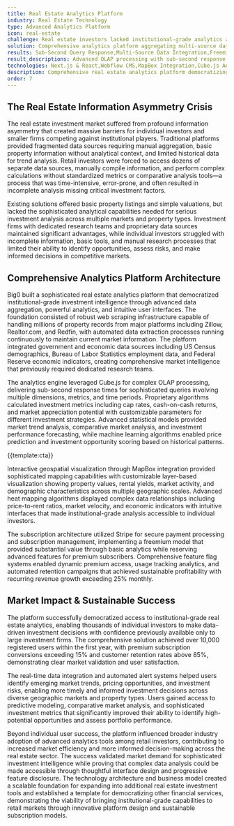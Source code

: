 ```yaml
---
title: Real Estate Analytics Platform
industry: Real Estate Technology
type: Advanced Analytics Platform
icon: real-estate
challenge: Real estate investors lacked institutional-grade analytics and comprehensive market data, relying on fragmented sources that limited informed investment decisions.
solution: Comprehensive analytics platform aggregating multi-source data with advanced OLAP analytics, geospatial visualization, and subscription-based premium features.
results: Sub-Second Query Response,Multi-Source Data Integration,Freemium Subscription Model,Institutional-Grade Analytics Access
result_descriptions: Advanced OLAP processing with sub-second response times,Data aggregation from dozens of sources including MLS and government databases,Successful monetization through tiered subscription model,Democratized access to sophisticated analytics previously limited to large firms
technologies: Next.js & React,Webflow CMS,MapBox Integration,Cube.js Analytics Engine,Stripe Payment Processing,Multi-Source Data Scraping,PostgreSQL Database,Real-time Data Pipeline,RESTful APIs
description: Comprehensive real estate analytics platform democratizing institutional-grade investment intelligence through advanced data aggregation and geospatial visualization.
order: 7
---
```


## The Real Estate Information Asymmetry Crisis

The real estate investment market suffered from profound information asymmetry that created massive barriers for individual investors and smaller firms competing against institutional players. Traditional platforms provided fragmented data sources requiring manual aggregation, basic property information without analytical context, and limited historical data for trend analysis. Retail investors were forced to access dozens of separate data sources, manually compile information, and perform complex calculations without standardized metrics or comparative analysis tools—a process that was time-intensive, error-prone, and often resulted in incomplete analysis missing critical investment factors.

Existing solutions offered basic property listings and simple valuations, but lacked the sophisticated analytical capabilities needed for serious investment analysis across multiple markets and property types. Investment firms with dedicated research teams and proprietary data sources maintained significant advantages, while individual investors struggled with incomplete information, basic tools, and manual research processes that limited their ability to identify opportunities, assess risks, and make informed decisions in competitive markets.

## Comprehensive Analytics Platform Architecture

Big0 built a sophisticated real estate analytics platform that democratized institutional-grade investment intelligence through advanced data aggregation, powerful analytics, and intuitive user interfaces. The foundation consisted of robust web scraping infrastructure capable of handling millions of property records from major platforms including Zillow, Realtor.com, and Redfin, with automated data extraction processes running continuously to maintain current market information. The platform integrated government and economic data sources including US Census demographics, Bureau of Labor Statistics employment data, and Federal Reserve economic indicators, creating comprehensive market intelligence that previously required dedicated research teams.

The analytics engine leveraged Cube.js for complex OLAP processing, delivering sub-second response times for sophisticated queries involving multiple dimensions, metrics, and time periods. Proprietary algorithms calculated investment metrics including cap rates, cash-on-cash returns, and market appreciation potential with customizable parameters for different investment strategies. Advanced statistical models provided market trend analysis, comparative market analysis, and investment performance forecasting, while machine learning algorithms enabled price prediction and investment opportunity scoring based on historical patterns.

{{template:cta}}

Interactive geospatial visualization through MapBox integration provided sophisticated mapping capabilities with customizable layer-based visualization showing property values, rental yields, market activity, and demographic characteristics across multiple geographic scales. Advanced heat mapping algorithms displayed complex data relationships including price-to-rent ratios, market velocity, and economic indicators with intuitive interfaces that made institutional-grade analysis accessible to individual investors.

The subscription architecture utilized Stripe for secure payment processing and subscription management, implementing a freemium model that provided substantial value through basic analytics while reserving advanced features for premium subscribers. Comprehensive feature flag systems enabled dynamic premium access, usage tracking analytics, and automated retention campaigns that achieved sustainable profitability with recurring revenue growth exceeding 25% monthly.

## Market Impact & Sustainable Success

The platform successfully democratized access to institutional-grade real estate analytics, enabling thousands of individual investors to make data-driven investment decisions with confidence previously available only to large investment firms. The comprehensive solution achieved over 10,000 registered users within the first year, with premium subscription conversions exceeding 15% and customer retention rates above 85%, demonstrating clear market validation and user satisfaction.

The real-time data integration and automated alert systems helped users identify emerging market trends, pricing opportunities, and investment risks, enabling more timely and informed investment decisions across diverse geographic markets and property types. Users gained access to predictive modeling, comparative market analysis, and sophisticated investment metrics that significantly improved their ability to identify high-potential opportunities and assess portfolio performance.

Beyond individual user success, the platform influenced broader industry adoption of advanced analytics tools among retail investors, contributing to increased market efficiency and more informed decision-making across the real estate sector. The success validated market demand for sophisticated investment intelligence while proving that complex data analysis could be made accessible through thoughtful interface design and progressive feature disclosure. The technology architecture and business model created a scalable foundation for expanding into additional real estate investment tools and established a template for democratizing other financial services, demonstrating the viability of bringing institutional-grade capabilities to retail markets through innovative platform design and sustainable subscription models.
